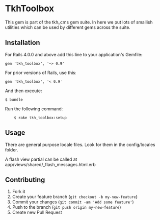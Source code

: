 # TkhToolbox

This gem is part of the tkh_cms gem suite. In here we put lots of smallish utilities which can be used by different gems across the suite.

## Installation

For Rails 4.0.0 and above add this line to your application's Gemfile:

    gem 'tkh_toolbox', '~> 0.9'

For prior versions of Rails, use this:

    gem 'tkh_toolbox', '< 0.9'

And then execute:

    $ bundle

Run the following command:

		$ rake tkh_toolbox:setup


## Usage

There are general purpose locale files. Look for them in the config/locales folder.

A flash view partial can be called at app/views/shared/_flash_messages.html.erb


## Contributing

1. Fork it
2. Create your feature branch (`git checkout -b my-new-feature`)
3. Commit your changes (`git commit -am 'Add some feature'`)
4. Push to the branch (`git push origin my-new-feature`)
5. Create new Pull Request
